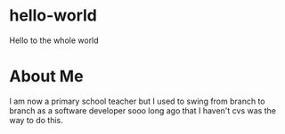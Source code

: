 # hello-world
Hello to the whole world

# About Me
I am now a primary school teacher but I used to swing from branch to branch as a software developer sooo long ago that I haven't cvs was the way to do this. 
